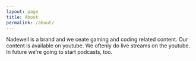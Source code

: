 ```yaml
---
layout: page
title: About
permalink: /about/
---
```


Nadewell is a brand and we ceate gaming and coding related content. Our content is available on youtube. We oftenly do live streams on the youtube. In future we're going to start podcasts, too.
